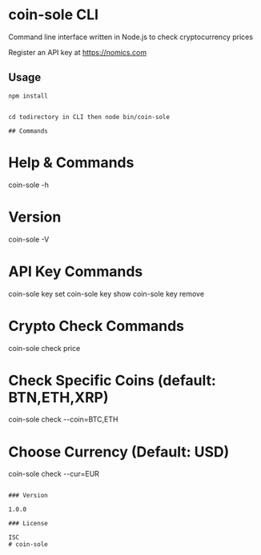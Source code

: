 # coin-sole CLI

Command line interface written in Node.js to check cryptocurrency prices

Register an API key at https://nomics.com

## Usage

```
npm install


cd todirectory in CLI then node bin/coin-sole

## Commands

```
# Help & Commands
coin-sole -h

# Version
coin-sole -V

# API Key Commands
coin-sole key set
coin-sole key show
coin-sole key remove

# Crypto Check Commands
coin-sole check price

# Check Specific Coins (default: BTN,ETH,XRP)
coin-sole check --coin=BTC,ETH

# Choose Currency (Default: USD)
coin-sole check --cur=EUR
```

### Version

1.0.0

### License

ISC
# coin-sole
